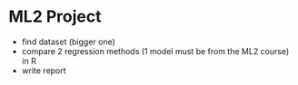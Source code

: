 # ML2 Project

- find dataset (bigger one)
- compare 2 regression methods (1 model must be from the ML2 course) in R
- write report
